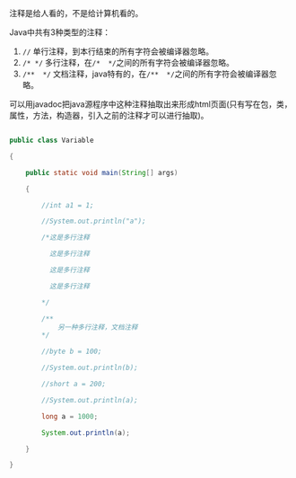 注释是给人看的，不是给计算机看的。Java中共有3种类型的注释：
1. `//`	单行注释，到本行结束的所有字符会被编译器忽略。2. `/* */` 多行注释，在`/*  */`之间的所有字符会被编译器忽略。3. `/**  */` 文档注释，java特有的，在`/**  */`之间的所有字符会被编译器忽略。
可以用javadoc把java源程序中这种注释抽取出来形成html页面(只有写在包，类，属性，方法，构造器，引入之前的注释才可以进行抽取)。
```java  
public class Variable
{
	public static void main(String[] args)
	{
		//int a1 = 1;
		//System.out.println("a");
		/*这是多行注释
		  这是多行注释
		  这是多行注释
		  这是多行注释
		*/
		/**			另一种多行注释，文档注释		*/
		//byte b = 100;
		//System.out.println(b);
		//short a = 200;
		//System.out.println(a);
		long a = 1000;
		System.out.println(a);
	}
}
```
